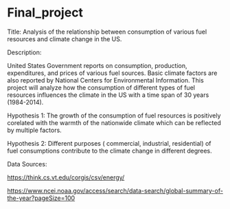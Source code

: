# Final_project
Title: Analysis of the relationship between consumption of various fuel resources and climate change in the US.


Description:

United States Government reports on consumption, production, expenditures, and prices of various fuel sources. Basic climate factors are also reported by National Centers for Environmental Information. This project will analyze how the consumption of different types of fuel resources influences the climate in the US with a time span of 30 years (1984-2014).


Hypothesis 1: The growth of the consumption of fuel resources is positively corelated with the warmth of the nationwide climate which can be reflected by multiple factors.

Hypothesis 2: Different purposes ( commercial, industrial, residential) of fuel consumptions contribute to the climate change in different degrees.


Data Sources:

https://think.cs.vt.edu/corgis/csv/energy/

https://www.ncei.noaa.gov/access/search/data-search/global-summary-of-the-year?pageSize=100
